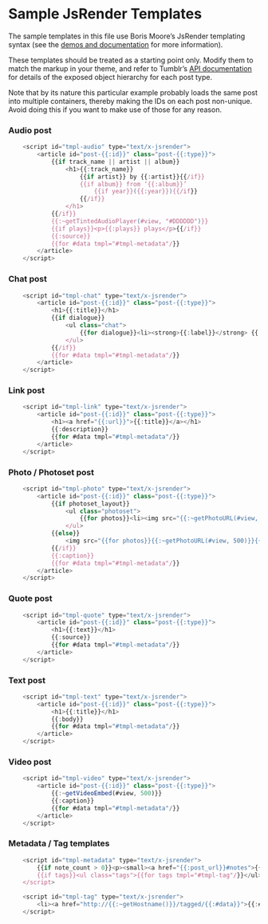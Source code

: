Sample JsRender Templates
=========================

The sample templates in this file use Boris Moore’s JsRender templating syntax (see the [demos and documentation](http://borismoore.github.com/jsrender/demos/) for more information).

These templates should be treated as a starting point only. Modify them to match the markup in your theme, and refer to Tumblr’s [API documentation](http://www.tumblr.com/docs/en/api/v2#text-posts) for details of the exposed object hierarchy for each post type.

Note that by its nature this particular example probably loads the same post into multiple containers, thereby making the IDs on each post non-unique. Avoid doing this if you want to make use of those for any reason.

### Audio post

```javascript
	<script id="tmpl-audio" type="text/x-jsrender">
		<article id="post-{{:id}}" class="post-{{:type}}">
			{{if track_name || artist || album}}
				<h1>{{:track_name}}
					{{if artist}} by {{:artist}}{{/if}}
					{{if album}} from ‘{{:album}}’
						{{if year}}({{:year}}){{/if}}
					{{/if}}
				</h1>
			{{/if}}
			{{:~getTintedAudioPlayer(#view, "#DDDDDD")}}
			{{if plays}}<p>{{:plays}} plays</p>{{/if}}
			{{:source}}
			{{for #data tmpl="#tmpl-metadata"/}}
		</article>
	</script>
```

### Chat post

```javascript
	<script id="tmpl-chat" type="text/x-jsrender">
		<article id="post-{{:id}}" class="post-{{:type}}">
			<h1>{{:title}}</h1>
			{{if dialogue}}
				<ul class="chat">
					{{for dialogue}}<li><strong>{{:label}}</strong> {{:phrase}}</li>{{/for}}
				</ul>
			{{/if}}
			{{for #data tmpl="#tmpl-metadata"/}}
		</article>
	</script>
```

### Link post

```javascript
	<script id="tmpl-link" type="text/x-jsrender">
		<article id="post-{{:id}}" class="post-{{:type}}">
			<h1><a href="{{:url}}">{{:title}}</a></h1>
			{{:description}}
			{{for #data tmpl="#tmpl-metadata"/}}
		</article>
	</script>
```

### Photo / Photoset post

```javascript
	<script id="tmpl-photo" type="text/x-jsrender">
		<article id="post-{{:id}}" class="post-{{:type}}">
			{{if photoset_layout}}
				<ul class="photoset">
					{{for photos}}<li><img src="{{:~getPhotoURL(#view, 500)}}" /></li>{{/for}}
				</ul>
			{{else}}
				<img src="{{for photos}}{{:~getPhotoURL(#view, 500)}}{{/for}}" />
			{{/if}}
			{{:caption}}
			{{for #data tmpl="#tmpl-metadata"/}}
		</article>
	</script>
```

### Quote post

```javascript
	<script id="tmpl-quote" type="text/x-jsrender">
		<article id="post-{{:id}}" class="post-{{:type}}">
			<h1>{{:text}}</h1>
			{{:source}}
			{{for #data tmpl="#tmpl-metadata"/}}
		</article>
	</script>
```

### Text post

```javascript
	<script id="tmpl-text" type="text/x-jsrender">
		<article id="post-{{:id}}" class="post-{{:type}}">
			<h1>{{:title}}</h1>
			{{:body}}
			{{for #data tmpl="#tmpl-metadata"/}}
		</article>
	</script>
```

### Video post

```javascript
	<script id="tmpl-video" type="text/x-jsrender">
		<article id="post-{{:id}}" class="post-{{:type}}">
			{{:~getVideoEmbed(#view, 500)}}
			{{:caption}}
			{{for #data tmpl="#tmpl-metadata"/}}
		</article>
	</script>
```

### Metadata / Tag templates

```javascript
	<script id="tmpl-metadata" type="text/x-jsrender">
		{{if note_count > 0}}<p><small><a href="{{:post_url}}#notes">{{:note_count}} notes</a></small></p>{{/if}}
		{{if tags}}<ul class="tags">{{for tags tmpl="#tmpl-tag"/}}</ul>{{/if}}
	</script>

	<script id="tmpl-tag" type="text/x-jsrender">
		<li><a href="http://{{:~getHostname()}}/tagged/{{:#data}}">{{:#data}}</a></li>
	</script>
```